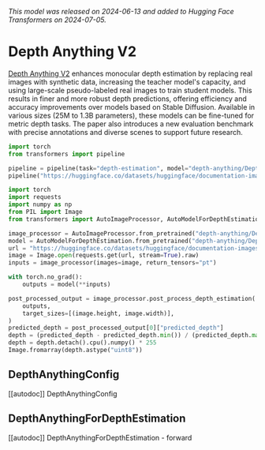 <!--Copyright 2024 The HuggingFace Team. All rights reserved.

Licensed under the Apache License, Version 2.0 (the "License"); you may not use this file except in compliance with
the License. You may obtain a copy of the License at

http://www.apache.org/licenses/LICENSE-2.0

Unless required by applicable law or agreed to in writing, software distributed under the License is distributed on
an "AS IS" BASIS, WITHOUT WARRANTIES OR CONDITIONS OF ANY KIND, either express or implied. See the License for the
specific language governing permissions and limitations under the License.

⚠️ Note that this file is in Markdown but contain specific syntax for our doc-builder (similar to MDX) that may not be
rendered properly in your Markdown viewer.

-->
*This model was released on 2024-06-13 and added to Hugging Face Transformers on 2024-07-05.*

# Depth Anything V2

[Depth Anything V2](https://huggingface.co/papers/2406.09414) enhances monocular depth estimation by replacing real images with synthetic data, increasing the teacher model's capacity, and using large-scale pseudo-labeled real images to train student models. This results in finer and more robust depth predictions, offering efficiency and accuracy improvements over models based on Stable Diffusion. Available in various sizes (25M to 1.3B parameters), these models can be fine-tuned for metric depth tasks. The paper also introduces a new evaluation benchmark with precise annotations and diverse scenes to support future research.

<hfoptions id="usage">
<hfoption id="Pipeline">

```py
import torch
from transformers import pipeline

pipeline = pipeline(task="depth-estimation", model="depth-anything/Depth-Anything-V2-Small-hf", dtype="auto")
pipeline("https://huggingface.co/datasets/huggingface/documentation-images/resolve/main/pipeline-cat-chonk.jpeg")
```

</hfoption>
<hfoption id="AutoModel">

```python
import torch
import requests
import numpy as np
from PIL import Image
from transformers import AutoImageProcessor, AutoModelForDepthEstimation

image_processor = AutoImageProcessor.from_pretrained("depth-anything/Depth-Anything-V2-Small-hf")
model = AutoModelForDepthEstimation.from_pretrained("depth-anything/Depth-Anything-V2-Small-hf", dtype="auto")
url = "https://huggingface.co/datasets/huggingface/documentation-images/resolve/main/pipeline-cat-chonk.jpeg"
image = Image.open(requests.get(url, stream=True).raw)
inputs = image_processor(images=image, return_tensors="pt")

with torch.no_grad():
    outputs = model(**inputs)

post_processed_output = image_processor.post_process_depth_estimation(
    outputs,
    target_sizes=[(image.height, image.width)],
)
predicted_depth = post_processed_output[0]["predicted_depth"]
depth = (predicted_depth - predicted_depth.min()) / (predicted_depth.max() - predicted_depth.min())
depth = depth.detach().cpu().numpy() * 255
Image.fromarray(depth.astype("uint8"))
```

</hfoption>
</hfoptions>

## DepthAnythingConfig

[[autodoc]] DepthAnythingConfig

## DepthAnythingForDepthEstimation

[[autodoc]] DepthAnythingForDepthEstimation
    - forward

